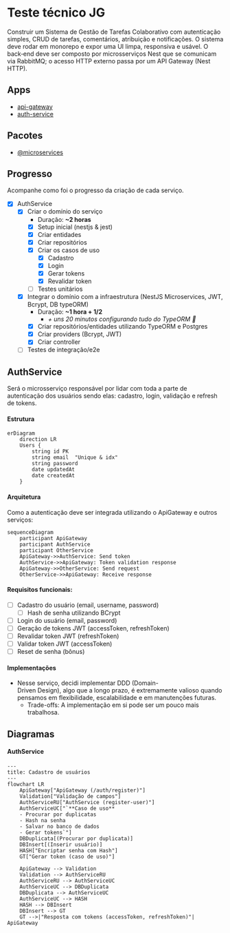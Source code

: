 # Teste técnico JG

Construir um Sistema de Gestão de Tarefas Colaborativo com autenticação simples, CRUD de tarefas, comentários, atribuição e notificações. O sistema deve rodar em monorepo e expor uma UI limpa, responsiva e usável. O back‑end deve ser composto por microsserviços Nest que se comunicam via RabbitMQ; o acesso HTTP externo passa por um API Gateway (Nest HTTP).

## Apps

- [api-gateway](#api-gateway)
- [auth-service](#authservice)

## Pacotes

- [@microservices](#microservices)

## Progresso

Acompanhe como foi o progresso da criação de cada serviço.

- [x] AuthService
  - [x] Criar o domínio do serviço
    - Duração: **~2 horas**
    - [x] Setup inicial (nestjs & jest)
    - [x] Criar entidades
    - [x] Criar repositórios
    - [x] Criar os casos de uso
      - [x] Cadastro
      - [x] Login
      - [x] Gerar tokens
      - [x] Revalidar token
    - [ ] Testes unitários
  - [x] Integrar o domínio com a infraestrutura (NestJS Microservices, JWT, Bcrypt, DB typeORM)
    - Duração: **~1 hora + 1/2**
      - _+ uns 20 minutos configurando tudo do TypeORM 🥲_
    - [x] Criar repositórios/entidades utilizando TypeORM e Postgres
    - [x] Criar providers (Bcrypt, JWT)
    - [x] Criar controller
  - [ ] Testes de integração/e2e

## AuthService

Será o microsserviço responsável por lidar com toda a parte de autenticação dos usuários sendo elas: cadastro, login, validação e refresh de tokens.

#### Estrutura

```mermaid
erDiagram
    direction LR
    Users {
        string id PK
        string email  "Unique & idx"
        string password
        date updatedAt
        date createdAt
    }
```

#### Arquitetura

Como a autenticação deve ser integrada utilizando o ApiGateway e outros serviços:

```mermaid
sequenceDiagram
    participant ApiGateway
    participant AuthService
    participant OtherService
    ApiGateway->>AuthService: Send token
    AuthService->>ApiGateway: Token validation response
    ApiGateway->>OtherService: Send request
    OtherService->>ApiGateway: Receive response
```

#### Requisitos funcionais:

- [ ] Cadastro do usuário (email, username, password)
  - [ ] Hash de senha utilizando BCrypt
- [ ] Login do usuário (email, password)
- [ ] Geração de tokens JWT (accessToken, refreshToken)
- [ ] Revalidar token JWT (refreshToken)
- [ ] Validar token JWT (accessToken)
- [ ] Reset de senha (bônus)

#### Implementações

- Nesse serviço, decidi implementar DDD (Domain-Driven Design), algo que a longo prazo, é extremamente valioso quando pensamos em flexibilidade, escalabilidade e em manutenções futuras.
  - Trade-offs: A implementação em si pode ser um pouco mais trabalhosa.

## Diagramas

#### AuthService

```mermaid
---
title: Cadastro de usuários
---
flowchart LR
    ApiGateway["ApiGateway (/auth/register)"]
    Validation["Validação de campos"]
    AuthServiceRU["AuthService (register-user)"]
    AuthServiceUC["`**Caso de uso**
    - Procurar por duplicatas
    - Hash na senha
    - Salvar no banco de dados
    - Gerar tokens`"]
    DBDuplicata[(Procurar por duplicata)]
    DBInsert[(Inserir usuário)]
    HASH["Encriptar senha com Hash"]
    GT["Gerar token (caso de uso)"]

    ApiGateway --> Validation
    Validation --> AuthServiceRU
    AuthServiceRU --> AuthServiceUC
    AuthServiceUC --> DBDuplicata
    DBDuplicata --> AuthServiceUC
    AuthServiceUC --> HASH
    HASH --> DBInsert
    DBInsert --> GT
    GT -->|"Resposta com tokens (accessToken, refreshToken)"| ApiGateway
```

